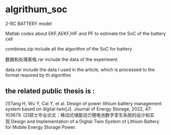 # algrithum_soc
2-RC BATTERY model

Matlab codes about EKF,AEKF,HIF and PF to estimate the SoC  of the battery cell

combines.zip include all the algorithm of the SoC for battery

数据和处理表格.rar include the data of the experiment

data.rar include the data I used in the article, which is processed to the format required by th algorithm

## the related public thesis is :
[1]Tang H, Wu Y, Cai Y, et al. Design of power lithium battery management system based on digital twin[J]. Journal of Energy Storage, 2022, 47: 103679.
[2]硕士毕业论文：移动式储能动力锂电池数字孪生系统的设计和实现 Design and Implementation of a Digital Twin System of Lithium Battery for Mobile Energy Storage Power.


